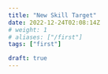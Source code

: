 ```yaml
---
title: "New Skill Target"
date: 2022-12-24T02:08:14Z
# weight: 1
# aliases: ["/first"]
tags: ["first"]

draft: true
---
```



